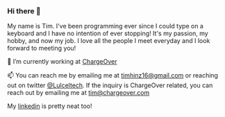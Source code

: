 
### Hi there 👋
My name is Tim. I've been programming ever since I could type on a keyboard and I have no intention of ever  stopping! It's my passion, my hobby, and now my job. I love all the people I meet everyday and I look forward to  meeting you!

🔭 I’m currently working at [ChargeOver](https://chargeover.com) 

📫 You can reach me by emailing me at [timhinz16@gmail.com](mailto:timhinz16@gmail.com) or reaching out on twitter [@Lulceltech](https://twitter.com/Lulceltech). If the inquiry is ChargeOver related, you can reach out by emailing me at [tim@chargeover.com](mailto:tim@chargeover.com)

My [linkedin](https://www.linkedin.com/in/timhinz16/) is pretty neat too! 
